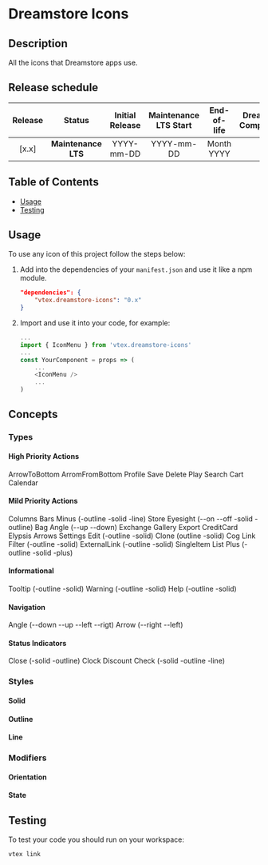 # Dreamstore Icons

## Description

All the icons that Dreamstore apps use.

## Release schedule

| Release  | Status              | Initial Release | Maintenance LTS Start | End-of-life | Dreamstore Compatibility
| :--:     | :---:               |  :---:          | :---:                 | :---:       | :---: 
| [x.x]    | **Maintenance LTS** |  YYYY-mm-DD     | YYYY-mm-DD            | Month YYYY  | x.x

## Table of Contents
- [Usage](#usage)
- [Testing](#testing)

## Usage

To use any icon of this project follow the steps below:

1. Add into the dependencies of your `manifest.json` and use it like a npm module.
    ```json
    "dependencies": {
        "vtex.dreamstore-icons": "0.x"
    }
    ```

2. Import and use it into your code, for example: 
    ```js
    ...
    import { IconMenu } from 'vtex.dreamstore-icons'
    ...
    const YourComponent = props => (
        ...
        <IconMenu />
        ...
    )
    ```

## Concepts

### Types

#### High Priority Actions
ArrowToBottom
ArromFromBottom
Profile
Save
Delete
Play
Search
Cart
Calendar

#### Mild Priority Actions
Columns
Bars
Minus (-outline -solid -line)
Store
Eyesight (--on --off -solid -outline)
Bag
Angle (--up --down)
Exchange
Gallery
Export
CreditCard
Elypsis
Arrows
Settings
Edit (-outline -solid)
Clone (outline -solid)
Cog
Link
Filter (-outline -solid)
ExternalLink (-outline -solid)
SingleItem
List
Plus (-outline -solid -plus)

#### Informational
Tooltip (-outline -solid)
Warning (-outline -solid)
Help (-outline -solid)

#### Navigation
Angle (--down --up --left --rigt)
Arrow (--right --left)

#### Status Indicators
Close (-solid -outline)
Clock
Discount
Check (-solid -outline -line)

### Styles
#### Solid
#### Outline
#### Line

### Modifiers
#### Orientation
#### State

## Testing

To test your code you should run on your workspace:

```sh
vtex link
```
